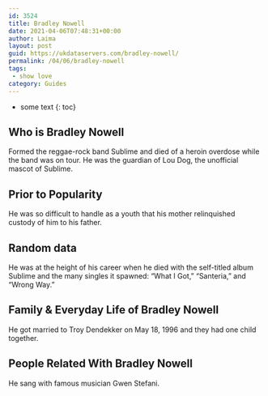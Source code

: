 ```yaml
---
id: 3524
title: Bradley Nowell
date: 2021-04-06T07:48:31+00:00
author: Laima
layout: post
guid: https://ukdataservers.com/bradley-nowell/
permalink: /04/06/bradley-nowell
tags:
 - show love
category: Guides
---
```


* some text
{: toc}


## Who is Bradley Nowell
                  
                  
                  
Formed the reggae-rock band Sublime and died of a heroin overdose while the band was on tour. He was the guardian of Lou Dog, the unofficial mascot of Sublime.
                  
              
            
              
            
                
                
                
## Prior to Popularity
                  
                  
                  
He was so difficult to handle as a youth that his mother relinquished custody of him to his father.
                  
              
            
              
            
                
                
                
## Random data
                  
                  
                  
He was at the height of his career when he died with the self-titled album Sublime and the many singles it spawned: &#8220;What I Got,&#8221; &#8220;Santeria,&#8221; and &#8220;Wrong Way.&#8221;
                  
              
            
              
            
                
                
                
## Family & Everyday Life of Bradley Nowell
                  
                  
                  
He got married to Troy Dendekker on May 18, 1996 and they had one child together.
                  
              
            
              
            
                
                
                
## People Related With Bradley Nowell
                  
                  
                  
He sang with famous musician Gwen Stefani.
                  
              
            
              
            
                
              
            
              
              
            
            
              
            
          
          
          